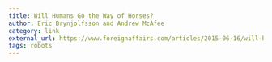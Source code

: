 ```yaml
---
title: Will Humans Go the Way of Horses?
author: Eric Brynjolfsson and Andrew McAfee
category: link
external_url: https://www.foreignaffairs.com/articles/2015-06-16/will-humans-go-way-horses
tags: robots
---
```

